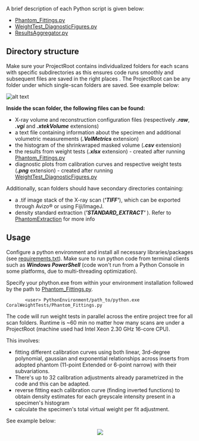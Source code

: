 A brief description of each Python script is given below:
- [Phantom_Fittings.py](https://github.com/LeoBertiniNHM/CoralMethodsPaper/blob/main/CoralWeightTests/Phantom_Fittings.py)
- [WeightTest_DiagnosticFigures.py](https://github.com/LeoBertiniNHM/CoralMethodsPaper/blob/main/CoralWeightTests/WeightTest_DiagnosticFigures.py)
- [ResultsAggregator.py](https://github.com/LeoBertiniNHM/CoralMethodsPaper/blob/main/CoralWeightTests/ResultsAggregator.py)

## Directory structure

Make sure your ProjectRoot contains individualized folders for each scans with specific subdirectories as this ensures code runs smoothly and subsequent files are saved in the right places .
The ProjectRoot can be any folder under which single-scan folders are saved. 
See example below:

![alt text](https://github.com/LeoBertiniNHM/CoralMethodsPaper/blob/main/PhantomExtraction/GIFs/DirectoryTreeExample.jpg)

**Inside the scan folder, the following files can be found:**

- X-ray volume and reconstruction configuration files (respectively ***.raw***, ***.vgi*** and ***.xtekVolume*** extensions)
- a text file containing information about the specimen and additional volumetric measurements (***.VolMetrics*** extension)
- the histogram of the shrinkwraped masked volume (***.csv*** extension)
- the results from weight tests (***.xlsx*** extension) - created after running [Phantom_Fittings.py](https://github.com/LeoBertiniNHM/CoralMethodsPaper/blob/main/CoralWeightTests)
- diagnostic plots from calibration curves and respective weight tests (***.png*** extension) - created after running [WeightTest_DiagnosticFigures.py](https://github.com/LeoBertiniNHM/CoralMethodsPaper/blob/main/CoralWeightTests)

Additionally, scan folders should have secondary directories containing:

- a .tif image stack of the X-ray scan  (***'TIFF'***), which can be exported through Avizo® or using Fiji/ImageJ.
- density standard extraction (***'STANDARD_EXTRACT'*** ). Refer to [PhantomExtraction](https://github.com/LeoBertiniNHM/CoralMethodsPaper/blob/main/PhantomExtraction) for more info


## Usage

Configure a python environment and install all necessary libraries/packages (see [requirements.txt](https://github.com/LeoBertiniNHM/CoralMethodsPaper/blob/main/requirements.txt)).
Make sure to run python code from terminal clients such as ***Windows PowerShell*** (code won't run from a Python Console in some platforms, due to multi-threading optimization). 

Specify your phython.exe from within your environment installation followed by the path to [Phantom_Fittings.py](https://github.com/LeoBertiniNHM/CoralMethodsPaper/blob/main/CoralWeightTests/Phantom_Fittings.py).

           <user> PythonEnvironment/path_to/python.exe CoralWeightTests/Phantom_Fittings.py

The code will run weight tests in parallel across the entire project tree for all scan folders. 
Runtime is ~60 min no matter how many scans are under a ProjectRoot (machine used had Intel Xeon 2.30 GHz 16-core CPU). 

This involves: 
- fitting different calibration curves using both linear, 3rd-degree polynomial, gaussian and exponential relationships across inserts from adopted phantom (11-point Extended or 6-point narrow) with their subvariations. 
- There's up to 32 calibration adjustments already parametrized in the code and this can be adapted. 
- reverse fitting each calibration curve (finding inverted functions) to obtain density estimates for each greyscale intensity present in a specimen's histogram
- calculate the specimen's total virtual weight per fit adjustment. 

See example below:

<p align="center">
  <img src="https://github.com/LeoBertiniNHM/CoralMethodsPaper/blob/main/CoralWeightTests/IMGs/PowerShellExample.png" >
</p>
